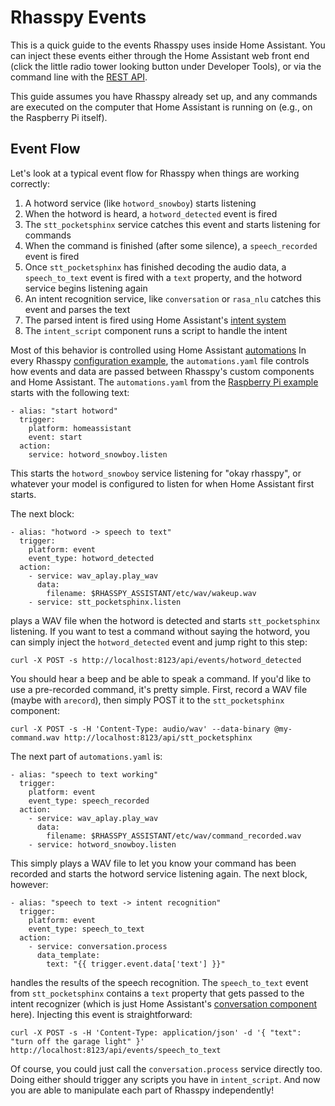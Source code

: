 Rhasspy Events
==================

This is a quick guide to the events Rhasspy uses inside Home Assistant. You can
inject these events either through the Home Assistant web front end (click the
little radio tower looking button under Developer Tools), or via the command
line with the [REST
API](https://developers.home-assistant.io/docs/en/external_api_rest.html).

This guide assumes you have Rhasspy already set up, and any commands are
executed on the computer that Home Assistant is running on (e.g., on the
Raspberry Pi itself).

Event Flow
------------

Let's look at a typical event flow for Rhasspy when things are working
correctly:

1. A hotword service (like `hotword_snowboy`) starts listening
2. When the hotword is heard, a `hotword_detected` event is fired
3. The `stt_pocketsphinx` service catches this event and starts listening for commands
4. When the command is finished (after some silence), a `speech_recorded` event is fired
5. Once `stt_pocketsphinx` has finished decoding the audio data, a
   `speech_to_text` event is fired with a `text` property, and the hotword
   service begins listening again
6. An intent recognition service, like `conversation` or `rasa_nlu` catches this
   event and parses the text
7. The parsed intent is fired using Home Assistant's [intent
   system](https://developers.home-assistant.io/docs/en/intent_index.html)
8. The `intent_script` component runs a script to handle the intent

Most of this behavior is controlled using Home Assistant
[automations](https://www.home-assistant.io/components/automation/) In every
Rhasspy [configuration
example](https://github.com/synesthesiam/rhasspy-assistant/tree/master/config/examples),
the `automations.yaml` file controls how events and data are passed between
Rhasspy's custom components and Home Assistant. The `automations.yaml` from the
[Raspberry Pi
example](https://github.com/synesthesiam/rhasspy-assistant/tree/master/config/examples/raspberry_pi)
starts with the following text:

```
- alias: "start hotword"
  trigger:
    platform: homeassistant
    event: start
  action:
    service: hotword_snowboy.listen
```

This starts the `hotword_snowboy` service listening for "okay rhasspy", or
whatever your model is configured to listen for when Home Assistant first starts.

The next block:

```
- alias: "hotword -> speech to text"
  trigger:
    platform: event
    event_type: hotword_detected
  action:
    - service: wav_aplay.play_wav
      data:
        filename: $RHASSPY_ASSISTANT/etc/wav/wakeup.wav
    - service: stt_pocketsphinx.listen
```

plays a WAV file when the hotword is detected and starts `stt_pocketsphinx`
listening. If you want to test a command without saying the hotword, you can
simply inject the `hotword_detected` event and jump right to this step:

    curl -X POST -s http://localhost:8123/api/events/hotword_detected
    
You should hear a beep and be able to speak a command. If you'd like to use a
pre-recorded command, it's pretty simple. First, record a WAV file (maybe with
`arecord`), then simply POST it to the `stt_pocketsphinx` component:

    curl -X POST -s -H 'Content-Type: audio/wav' --data-binary @my-command.wav http://localhost:8123/api/stt_pocketsphinx
    
The next part of `automations.yaml` is:

```
- alias: "speech to text working"
  trigger:
    platform: event
    event_type: speech_recorded
  action:
    - service: wav_aplay.play_wav
      data:
        filename: $RHASSPY_ASSISTANT/etc/wav/command_recorded.wav
    - service: hotword_snowboy.listen
```

This simply plays a WAV file to let you know your command has been recorded and
starts the hotword service listening again. The next block, however:

```
- alias: "speech to text -> intent recognition"
  trigger:
    platform: event
    event_type: speech_to_text
  action:
    - service: conversation.process
      data_template:
        text: "{{ trigger.event.data['text'] }}"
```

handles the results of the speech recognition. The `speech_to_text` event from
`stt_pocketsphinx` contains a `text` property that gets passed to the intent
recognizer (which is just Home Assistant's [conversation
component](https://www.home-assistant.io/components/conversation/) here).
Injecting this event is straightforward:

    curl -X POST -s -H 'Content-Type: application/json' -d '{ "text": "turn off the garage light" }' http://localhost:8123/api/events/speech_to_text
    
Of course, you could just call the `conversation.process` service directly too.
Doing either should trigger any scripts you have in `intent_script`. And now you
are able to manipulate each part of Rhasspy independently!
